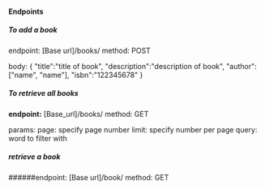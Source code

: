 <h4>Endpoints</h4>
<h5>To add a book</h5>
endpoint: [Base url]/books/ method: POST

body: {
    "title":"title of book",
    "description":"description of book",
    "author":["name", "name"],
    "isbn":"122345678"
}

<h5>To retrieve all books</h5>
<b>endpoint:</b> [Base_url]/books/ method: GET

params:
page: specify page number
limit: specify number per page
query: word to filter with

<h5>retrieve a book</h5>
######endpoint: [Base url]/book/<book_id> method: GET
